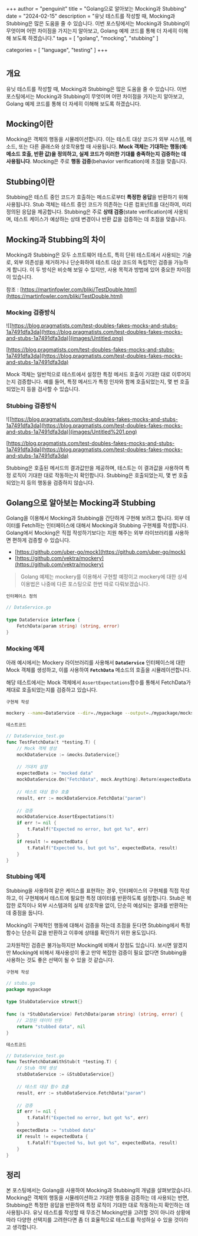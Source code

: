 +++
author = "penguinit"
title = "Golang으로 알아보는 Mocking과 Stubbing"
date = "2024-02-15"
description = "유닛 테스트를 작성할 때, Mocking과 Stubbing은 많은 도움을 줄 수 있습니다. 이번 포스팅에서는 Mocking과 Stubbing이 무엇이며 어떤 차이점을 가지는지 알아보고, Golang 예제 코드를 통해 더 자세히 이해해 보도록 하겠습니다."
tags = [
"golang", "mocking", "stubbing"
]

categories = [
"language", "testing"
]
+++

# 

## 개요

유닛 테스트를 작성할 때, Mocking과 Stubbing은 많은 도움을 줄 수 있습니다. 이번 포스팅에서는 Mocking과 Stubbing이 무엇이며 어떤 차이점을 가지는지 알아보고, Golang 예제 코드를 통해 더 자세히 이해해 보도록 하겠습니다.

## Mocking이란

Mocking은 객체의 행동을 시뮬레이션합니다. 이는 테스트 대상 코드가 외부 시스템, 메소드, 또는 다른 클래스와 상호작용할 때 사용됩니다. **Mock 객체는 기대하는 행동(예: 메소드 호출, 반환 값)을 정의하고, 실제 코드가 이러한 기대를 충족하는지 검증하는 데 사용됩니다**. Mocking은 주로 **행동 검증**(behavior verification)에 초점을 맞춥니다.

## Stubbing이란

Stubbing은 테스트 중인 코드가 호출하는 메소드로부터 **특정한 응답**을 반환하기 위해 사용됩니다. Stub 객체는 테스트 중인 코드가 의존하는 다른 컴포넌트를 대신하여, 미리 정의된 응답을 제공합니다. Stubbing은 주로 **상태 검증**(state verification)에 사용되며, 테스트 케이스가 예상하는 상태 변경이나 반환 값을 검증하는 데 초점을 맞춥니다.

## Mocking과 Stubbing의 차이

Mocking과 Stubbing은 모두 소프트웨어 테스트, 특히 단위 테스트에서 사용되는 기술로, 외부 의존성을 제거하거나 단순화하여 테스트 대상 코드의 독립적인 검증을 가능하게 합니다. 이 두 방식은 비슷해 보일 수 있지만, 사용 목적과 방법에 있어 중요한 차이점이 있습니다.

참조 : [https://martinfowler.com/bliki/TestDouble.html](https://martinfowler.com/bliki/TestDouble.html)

### Mocking 검증방식

![[https://blog.pragmatists.com/test-doubles-fakes-mocks-and-stubs-1a7491dfa3da](https://blog.pragmatists.com/test-doubles-fakes-mocks-and-stubs-1a7491dfa3da)](images/Untitled.png)

[https://blog.pragmatists.com/test-doubles-fakes-mocks-and-stubs-1a7491dfa3da](https://blog.pragmatists.com/test-doubles-fakes-mocks-and-stubs-1a7491dfa3da)

Mock 객체는 일반적으로 테스트에서 설정한 특정 메서드 호출이 기대한 대로 이루어지는지 검증합니다. 예를 들어, 특정 메서드가 특정 인자와 함께 호출되었는지, 몇 번 호출되었는지 등을 검사할 수 있습니다.

### Stubbing 검증방식

![[https://blog.pragmatists.com/test-doubles-fakes-mocks-and-stubs-1a7491dfa3da](https://blog.pragmatists.com/test-doubles-fakes-mocks-and-stubs-1a7491dfa3da)](images/Untitled%201.png)

[https://blog.pragmatists.com/test-doubles-fakes-mocks-and-stubs-1a7491dfa3da](https://blog.pragmatists.com/test-doubles-fakes-mocks-and-stubs-1a7491dfa3da)

Stubbing은 호출된 메서드의 결과값만을 제공하며, 테스트는 이 결과값을 사용하여 특정 로직이 기대한 대로 작동하는지 확인합니다. Stubbing은 호출되었는지, 몇 번 호출되었는지 등의 행동을 검증하지 않습니다.

## Golang으로 알아보는 Mocking과 Stubbing

Golang을 이용해서 Mocking과 Stubbing을 간단하게 구현해 보려고 합니다. 외부 데이터를 Fetch하는 인터페이스에 대해서 Mocking과 Stubbing 구현체를 작성합니다. Golang에서 Mocking은 직접 작성하기보다는 지원 해주는 외부 라이브러리를 사용하면 편하게 검증할 수 있습니다.

- [https://github.com/uber-go/mock](https://github.com/uber-go/mock)
- [https://github.com/vektra/mockery](https://github.com/vektra/mockery)

> Golang 예제는 mockery를 이용해서 구현할 예정이고 mockery에 대한 상세 이용법은 나중에 다른 포스팅으로 한번 따로 다뤄보겠습니다.

`인터페이스 정의`
```go
// DataService.go

type DataService interface {
    FetchData(param string) (string, error)
}
```

### Mocking 예제

아래 예시에서는 Mockery 라이브러리를 사용해서 **`DataService`** 인터페이스에 대한 Mock 객체를 생성하고, 이를 사용하여 **`FetchData`** 메소드의 호출을 시뮬레이션합니다.

해당 테스트에서는 Mock 객체에서  `AssertExpectations`함수를 통해서 FetchData가 제대로 호출되었는지를 검증하고 있습니다.

`구현체 작성`
```bash
mockery --name=DataService --dir=./mypackage --output=./mypackage/mocks --outpkg=mocks
```

`테스트코드`
```go
// DataService_test.go
func TestFetchData(t *testing.T) {
	// Mock 객체 생성
	mockDataService := &mocks.DataService{}

	// 기대치 설정
	expectedData := "mocked data"
	mockDataService.On("FetchData", mock.Anything).Return(expectedData, nil)

	// 테스트 대상 함수 호출
	result, err := mockDataService.FetchData("param")

	// 검증
	mockDataService.AssertExpectations(t)
	if err != nil {
		t.Fatalf("Expected no error, but got %s", err)
	}
	if result != expectedData {
		t.Fatalf("Expected %s, but got %s", expectedData, result)
	}
}
```

### Stubbing 예제

Stubbing을 사용하여 같은 케이스를 표현하는 경우, 인터페이스의 구현체를 직접 작성하고, 이 구현체에서 테스트에 필요한 특정 데이터를 반환하도록 설정합니다. Stub은 복잡한 로직이나 외부 시스템과의 실제 상호작용 없이, 단순히 예상되는 결과를 반환하는 데 중점을 둡니다.

Mocking이 구체적인 행동에 대해서 검증을 하는데 초점을 둔다면 Stubbing에서 특정 함수는 단순히 값을 반환하고 이후에 상태를 확인하기 위한 용도입니다.

고차원적인 검증은 불가능하지만 Mocking에 비해서 장점도 있습니다. 보시면 알겠지만 Mocking에 비해서 재사용성이 좋고 만약 복잡한 검증이 필요 없다면 Stubbing을 사용하는 것도 좋은 선택이 될 수 있을 것 같습니다.

`구현체 작성`

```go
// stubs.go
package mypackage

type StubDataService struct{}

func (s *StubDataService) FetchData(param string) (string, error) {
    // 고정된 데이터 반환
    return "stubbed data", nil
}
```

`테스트코드`

```go
// DataService_test.go
func TestFetchDataWithStub(t *testing.T) {
	// Stub 객체 생성
	stubDataService := &StubDataService{}

	// 테스트 대상 함수 호출
	result, err := stubDataService.FetchData("param")

	// 검증
	if err != nil {
		t.Fatalf("Expected no error, but got %s", err)
	}
	expectedData := "stubbed data"
	if result != expectedData {
		t.Fatalf("Expected %s, but got %s", expectedData, result)
	}
}
```

## 정리

본 포스팅에서는 Golang을 사용하여 Mocking과 Stubbing의 개념을 살펴보았습니다. Mocking은 객체의 행동을 시뮬레이션하고 기대한 행동을 검증하는 데 사용되는 반면, Stubbing은 특정한 응답을 반환하여 특정 로직이 기대한 대로 작동하는지 확인하는 데 사용됩니다. 유닛 테스트를 작성할 때 무조건 Mocking만을 고려할 것이 아니라 상황에 따라 다양한 선택지를 고려한다면 좀 더 효율적으로 테스트를 작성하실 수 있을 것이라고 생각합니다.